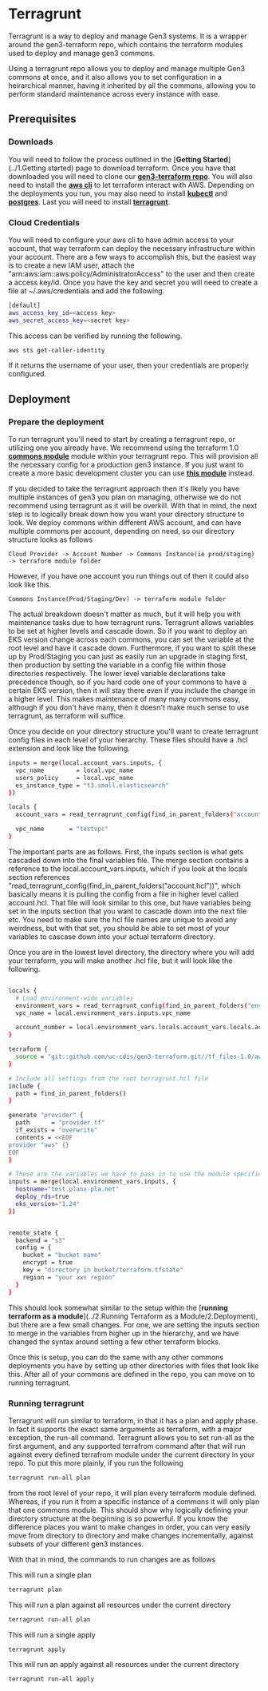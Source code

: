 # Terragrunt


Terragrunt is a way to deploy and manage Gen3 systems. It is a wrapper around the gen3-terraform repo, which contains the terraform modules used to deploy and manage gen3 commons.



Using a terragrunt repo allows you to deploy and manage multiple Gen3 commons at once, and it also allows you to set configuration in a heirarchical manner, having it inherited by all the commons, allowing you to perform standard maintenance across every instance with ease.


## Prerequisites


### Downloads

You will need to follow the process outlined in the [**Getting Started**](../1.Getting started) page to download terraform. Once you have that downloaded you will need to clone our [**gen3-terraform repo**](https://github.com/uc-cdis/gen3-terraform). You will also need to install the [**aws cli**](https://docs.aws.amazon.com/cli/latest/userguide/getting-started-install.html) to let terraform interact with AWS. Depending on the deployments you run, you may also need to install [**kubectl**](https://kubernetes.io/docs/tasks/tools/) and [**postgres**](https://www.postgresql.org/download/). Last you will need to install [**terragrunt**](https://terragrunt.gruntwork.io/docs/getting-started/install/).

### Cloud Credentials

You will need to configure your aws cli to have admin access to your account, that way terraform can deploy the necessary infrastructure within your account. There are a few ways to accomplish this, but the easiest way is to create a new IAM user, attach the "arn:aws:iam::aws:policy/AdministratorAccess" to the user and then create a access key/id. Once you have the key and secret you will need to create a file at ~/.aws/credentials and add the following.

```bash
[default]
aws_access_key_id=<access key>
aws_secret_access_key=<secret key>
```

This access can be verified by running the following.

```bash
aws sts get-caller-identity
```

If it returns the username of your user, then your credentials are properly configured.



## Deployment

### Prepare the deployment

To run terragrunt you'll need to start by creating a terragrunt repo, or utilizing one you already have. We recommend using the terraform 1.0 [**commons module**](https://github.com/uc-cdis/gen3-terraform/tree/master/tf_files-1.0/aws/commons) module within your terragrunt repo. This will provision all the necessary config for a production gen3 instance. If you just want to create a more basic development cluster you can use [**this module**](https://github.com/uc-cdis/gen3-terraform/tree/feat/terraform/tf_files-1.0/aws/generic_commons) instead.

If you decided to take the terragrunt approach then it's likely you have multiple instances of gen3 you plan on managing, otherwise we do not recommend using terragrunt as it will be overkill. With that in mind, the next step is to logically break down how you want your directory structure to look. We deploy commons within different AWS account, and can have multiple commons per account, depending on need, so our directory structure looks as follows

```
Cloud Provider -> Account Number -> Commons Instance(ie prod/staging) -> terraform module folder
```

However, if you have one account you run things out of then it could also look like this.

```
Commons Instance(Prod/Staging/Dev) -> terraform module folder
```

The actual breakdown doesn't matter as much, but it will help you with maintenance tasks due to how terragrunt runs. Terragrunt allows variables to be set at higher levels and cascade down. So if you want to deploy an EKS version change across each commons, you can set the variable at the root level and have it cascade down. Furthermore, if you want to split these up by Prod/Staging you can just as easily run an upgrade in staging first, then production by setting the variable in a config file within those directories respectively. The lower level variable declarations take precedence though, so if you hard code one of your commons to have a certain EKS version, then it will stay there even if you include the change in a higher level. This makes maintenance of many many commons easy, although if you don't have many, then it doesn't make much sense to use terragrunt, as terraform will suffice.

Once you decide on your directory structure you'll want to create terragrunt config files in each level of your hierarchy. These files should have a .hcl extension and look like the following.

```bash
inputs = merge(local.account_vars.inputs, {
  vpc_name         = local.vpc_name
  users_policy     = local.vpc_name
  es_instance_type = "t3.small.elasticsearch"
})

locals {
  account_vars = read_terragrunt_config(find_in_parent_folders("account.hcl"))

  vpc_name       = "testvpc"
}
```

The important parts are as follows. First, the inputs section is what gets cascaded down into the final variables file. The merge section contains a reference to the local.account_vars.inputs, which if you look at the locals section references "read_terragrunt_config(find_in_parent_folders("account.hcl"))", which basically means it is pulling the config from a file in higher level called account.hcl. That file will look similar to this one, but have variables being set in the inputs section that you want to cascade down into the next file etc. You need to make sure the hcl file names are unique to avoid any weirdness, but with that set, you should be able to set most of your variables to cascase down into your actual terraform directory.

Once you are in the lowest level directory, the directory where you will add your terraform, you will make another .hcl file, but it will look like the following.

```bash

locals {
  # Load environment-wide variables
  environment_vars = read_terragrunt_config(find_in_parent_folders("env.hcl"))
  vpc_name = local.environment_vars.inputs.vpc_name

  account_number = local.environment_vars.locals.account_vars.locals.account_number
}

terraform {
  source = "git::github.com/uc-cdis/gen3-terraform.git//tf_files-1.0/aws/commons?ref=master"
}

# Include all settings from the root terragrunt.hcl file
include {
  path = find_in_parent_folders()
}

generate "provider" {
  path      = "provider.tf"
  if_exists = "overwrite"
  contents = <<EOF
provider "aws" {}
EOF
}

# These are the variables we have to pass in to use the module specified in the terragrunt configuration above
inputs = merge(local.environment_vars.inputs, {
  hostname="test.planx-pla.net"
  deploy_rds=true
  eks_version="1.24"
})


remote_state {
  backend = "s3"
  config = {
    bucket = "bucket name"
    encrypt = true
    key = "directory in bucket/terraform.tfstate"
    region = "your aws region"
  }
}
```

This should look somewhat similar to the setup within the [**running terraform as a module**](../2.Running Terraform as a Module/2.Deployment), but there are a few small changes. For one, we are setting the inputs section to merge in the variables from higher up in the hierarchy, and we have changed the syntax around setting a few other terraform blocks.

Once this is setup, you can do the same with any other commons deployments you have by setting up other directories with files that look like this. After all of your commons are defined in the repo, you can move on to running terragrunt.

### Running terragrunt

Terragrunt will run similar to terraform, in that it has a plan and apply phase. In fact it supports the exact same arguments as terraform, with a major exception, the run-all command. Terragrunt allows you to set run-all as the first argument, and any supported terrafrom command after that will run against every defined terrafrom module under the current directory in your repo. To put this more plainly, if you run the following

```bash
terragrunt run-all plan
```

from the root level of your repo, it will plan every terraform module defined. Whereas, if you run it from a specific instance of a commons it will only plan that one commons module. This should show why logically defining your directory structure at the beginning is so powerful. If you know the difference places you want to make changes in order, you can very easily move from directory to directory and make changes incrementally, against subsets of your different gen3 instances.

With that in mind, the commands to run changes are as follows

This will run a single plan
```bash
terragrunt plan
```

This will run a plan against all resources under the current directory
```bash
terragrunt run-all plan
```

This will run a single apply
```bash
terragrunt apply
```

This will run an apply against all resources under the current directory
```bash
terragrunt run-all apply
```
